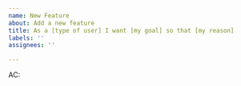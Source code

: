 ```yaml
---
name: New Feature
about: Add a new feature
title: As a [type of user] I want [my goal] so that [my reason]
labels: ''
assignees: ''

---
```


AC:
